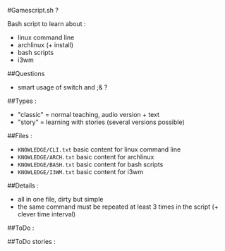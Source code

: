 #Gamescript.sh ?

Bash script to learn about :

* linux command line
* archlinux (+ install)
* bash scripts
* i3wm

##Questions

* smart usage of switch and ;& ?

##Types :

* "classic" = normal teaching, audio version + text
* "story" = learning with stories (several versions possible)

##Files :

* `KNOWLEDGE/CLI.txt` basic content for linux command line
* `KNOWLEDGE/ARCH.txt` basic content for archlinux
* `KNOWLEDGE/BASH.txt` basic content for bash scripts
* `KNOWLEDGE/I3WM.txt` basic content for i3wm

##Details :

* all in one file, dirty but simple
* the same command must be repeated at least 3 times in the script (+ clever time interval)

##ToDo :


##ToDo stories :

